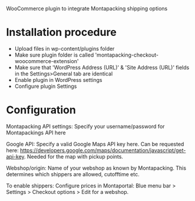 WooCommerce plugin to integrate Montapacking shipping options


# Installation procedure

* Upload files in wp-content/plugins folder
* Make sure plugin folder is called 'montapacking-checkout-woocommerce-extension'
* Make sure that 'WordPress Address (URL)' & 'Site Address (URL)' fields in the Settings>General tab are identical
* Enable plugin in WordPress settings
* Configure plugin Settings

# Configuration

Montapacking API settings: 
Specify your username/password for Montapackings API here

Google API:
Specify a valid Google Maps API key here. Can be requested here: https://developers.google.com/maps/documentation/javascript/get-api-key.
Needed for the map with pickup points.

Webshop/origin:
Name of your webshop as known by Montapacking. This determines which shippers are allowed, cutofftime etc.

To enable shippers:
Configure prices in Montaportal: Blue menu bar > Settings > Checkout options > Edit for a webshop.